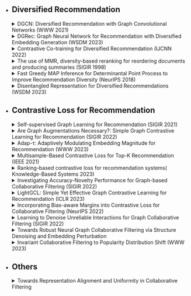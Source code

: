 + ## Diversified Recommendation
    <details>
  　<summary>DGCN: Diversified Recommendation with Graph Convolutional Networks (WWW 2021)</summary>

    - [[paper]](https://dl.acm.org/doi/abs/10.1145/3442381.3449835) [[code]](https://github.com/tsinghua-fib-lab/DGCN)
    </details>


    <details>
  　<summary>DGRec: Graph Neural Network for Recommendation with Diversified Embedding Generation (WSDM 2023)</summary>

    - 類似度が最小になるように隣接ノードのアイテムをサンプリング，カテゴリ内のアイテム数が少ないアイテムが重要になるように重みづけ
    - [[paper]](https://arxiv.org/abs/2211.10486) [[code]](https://github.com/YangLiangwei/DGRec)
    </details>


    <details>
  　<summary>Contrastive Co-training for Diversified Recommendation (IJCNN 2022)</summary>

    - 普通のグラフと対照学習用のグラフで共同学習
    - 対照学習に用いるアイテムを相互作用数の逆数やカテゴリ数の逆数の比率でサンプリング
    - [[paper]](https://www.amazon.science/publications/contrastive-so-training-for-diversified-recommendation)
    </details>


    <details> 
  　<summary>The use of MMR, diversity-based reranking for reordering documents and producing summaries (SIGIR 1998)</summary>

    - 多様性のベースライン
    - 後処理による並べ替え
    - [[paper]](https://dl.acm.org/doi/10.1145/290941.291025)
    </details>


    <details>
  　<summary>Fast Greedy MAP Inference for Determinantal Point Process to Improve Recommendation Diversity (NeurIPS 2018)</summary>

    - 多様性のベースライン2
    - 後処理による並べ替え
    - [[paper]](https://arxiv.org/abs/1709.05135)
    </details>


    <details>
  　<summary>Disentangled Representation for Diversified Recommendations (WSDM 2023)</summary>

    - 識別器を用いてカテゴリに依存する表現と依存しない表現を獲得
    - [[paper]](https://arxiv.org/abs/2301.05492) [[code]](https://github.com/Xiaoyinggit/DCRS)
    </details>

+ ## Contrastive Loss for Recommendation 

  <details>
  <summary>Self-supervised Graph Learning for Recommendation (SIGIR 2021)</summary>

  - 対照学習を用いた推薦システムのベースとなる論文
  - グラフに2種類の拡張を加えたそれぞれのユーザ同士・アイテム同士を比較
  - 拡張はノードドロップアウト、エッジドロップアウト、ランダムウォークの3種類
  - [[paper]](https://arxiv.org/abs/2010.10783) [[code]](https://github.com/wujcan/SGL-Torch)
  </details>


  <details>
  <summary>Are Graph Augmentations Necessary?: Simple Graph Contrastive Learning for Recommendation (SIGIR 2022)</summary>

  - グラフの拡張の代わりに各層の埋め込みベクトルにノイズを加えてデータ拡張
  - [[paper]](https://arxiv.org/abs/2112.08679) [[code]](https://github.com/Coder-Yu/QRec)
  </details>

  <details>
  <summary>Adap-τ: Adaptively Modulating Embedding Magnitude for Recommendation (WWW 2023)</summary>

  - 対照損失で用いるハイパーパラメータ$\tau$の値をスコアから自動的に決定する
  - [[paper]](https://arxiv.org/abs/2302.04775) [[code]](https://github.com/junkangwu/Adap_tau)
  </details>

  <details>
  <summary>Multisample-Based Contrastive Loss for Top-K Recommendation (IEEE 2021)</summary>

  - [[paper]](https://ieeexplore.ieee.org/document/9609670) [[code]](https://github.com/haotangxjtu/MSCL)
  </details>

  <details>
  <summary>Ranking-based contrastive loss for recommendation systems( Knowledge-Based Systems 2023)</summary>

  - [[paper]](https://www.sciencedirect.com/science/article/pii/S095070512201276X) [[code]](https://github.com/haotangxjtu/RCL)
  </details>

  <details>
  <summary>Investigating Accuracy-Novelty Performance for Graph-based Collaborative Filtering (SIGIR 2022)</summary>

  - 正規化係数の値を変えることでより高次の要素を取り込んだ埋め込みベクトルを得る→新規性向上
  - [[paper]](https://arxiv.org/abs/2204.12326)
  </details>


  <details>
  <summary>LightGCL: Simple Yet Effective Graph Contrastive Learning for Recommendation (ICLR 2023)</summary>

  - $\tau$の値をスコアから自動的に決定する
  - [[paper]](https://arxiv.org/abs/2302.08191) [[code]](https://github.com/HKUDS/LightGCL)
  </details>

  <details>
  <summary>Incorporating Bias-aware Margins into Contrastive Loss for Collaborative Filtering (NeurIPS 2022)</summary>

  - インタラクション数のみを考慮した推薦でマージンを取る
  - [[paper]](https://arxiv.org/abs/2210.11054) [[code]](https://github.com/anzhang314/BC-Loss)
  </details>

  <details>
  <summary>Learning to Denoise Unreliable Interactions for Graph Collaborative Filtering (SIGIR 2022)</summary>

  - 1回畳み込んだときのユーザとアイテムのスコアが低い場合ノイズとしてエッジを削除
  - 多様性を維持するためにユーザと未観測のアイテム間のエッジを追加
  - [[paper]](https://dl.acm.org/doi/abs/10.1145/3477495.3531889) [[code]](https://github.com/ChangxinTian/RGCF)
  </details>


  <details>
  <summary>Towards Robust Neural Graph Collaborative Filtering via Structure Denoising and Embedding Perturbation</summary>

  - 埋め込みベクトルにノイズを与える際に自分以外の埋め込みベクトルを使用
  - [[paper]](https://dl.acm.org/doi/10.1145/3568396)
  </details>

  <details>
  <summary>Invariant Collaborative Filtering to Popularity Distribution Shift (WWW 2023)</summary>

  - 推薦の要因を人気による要因とアイテムそのものによる要因に分割
  - [[paper]](https://arxiv.org/abs/2302.05328) [[code]](https://github.com/anzhang314/InvCF)
  </details>


+ ## Others
  <details>
  <summary>Towards Representation Alignment and Uniformity in Collaborative Filtering</summary>

  - AlignmentとUniformityを直接最適化する損失関数を提案
  - [[paper]](https://arxiv.org/abs/2206.12811) [[code]](https://github.com/THUwangcy/DirectAU)
  </details>

